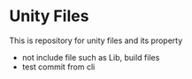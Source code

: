 # Unity Files
This is repository for unity files and its property
* not include file such as Lib, build files
* test commit from cli
